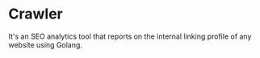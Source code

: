 # Crawler
It's an SEO analytics tool that reports on the internal linking profile of any website using Golang.
